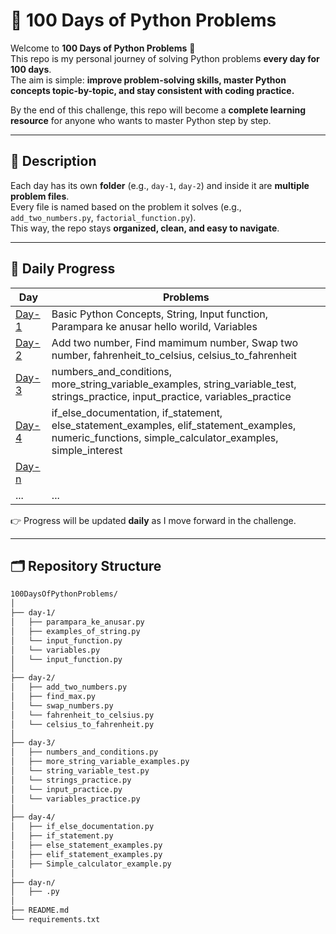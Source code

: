 # 🐍 100 Days of Python Problems  

Welcome to **100 Days of Python Problems** 🚀  
This repo is my personal journey of solving Python problems **every day for 100 days**.  
The aim is simple: **improve problem-solving skills, master Python concepts topic-by-topic, and stay consistent with coding practice.**  

By the end of this challenge, this repo will become a **complete learning resource** for anyone who wants to master Python step by step.  

---

## 📖 Description  

Each day has its own **folder** (e.g., `day-1`, `day-2`) and inside it are **multiple problem files**.  
Every file is named based on the problem it solves (e.g., `add_two_numbers.py`, `factorial_function.py`).  
This way, the repo stays **organized, clean, and easy to navigate**.  

---

## 📅 Daily Progress  

| Day | Problems |
|-----|----------|
| [Day-1](day-1/) | Basic Python Concepts, String, Input function, Parampara ke anusar hello worild, Variables |
| [Day-2](day-2/) | Add two number, Find mamimum number, Swap two number, fahrenheit_to_celsius, celsius_to_fahrenheit|
| [Day-3](day-3/) | numbers_and_conditions, more_string_variable_examples, string_variable_test, strings_practice, input_practice, variables_practice |
| [Day-4](day-4/) | if_else_documentation, if_statement, else_statement_examples, elif_statement_examples, numeric_functions, simple_calculator_examples, simple_interest  |
| [Day-n](day-n/) |  |
| ... | ... |

👉 Progress will be updated **daily** as I move forward in the challenge.  

---

## 🗂️ Repository Structure  

```bash
100DaysOfPythonProblems/
│
├── day-1/
│   ├── parampara_ke_anusar.py
│   ├── examples_of_string.py
│   └── input_function.py
│   └── variables.py
│   └── input_function.py
│
├── day-2/
│   ├── add_two_numbers.py
│   ├── find_max.py
│   └── swap_numbers.py
│   └── fahrenheit_to_celsius.py
│   └── celsius_to_fahrenheit.py
│
├── day-3/
│   ├── numbers_and_conditions.py
│   ├── more_string_variable_examples.py
│   └── string_variable_test.py
│   └── strings_practice.py
│   └── input_practice.py
│   └── variables_practice.py
│
├── day-4/
│   ├── if_else_documentation.py
│   ├── if_statement.py
│   ├── else_statement_examples.py
│   ├── elif_statement_examples.py
│   ├── Simple_calculator_example.py
│
├── day-n/
│   ├── .py
│
├── README.md
└── requirements.txt
